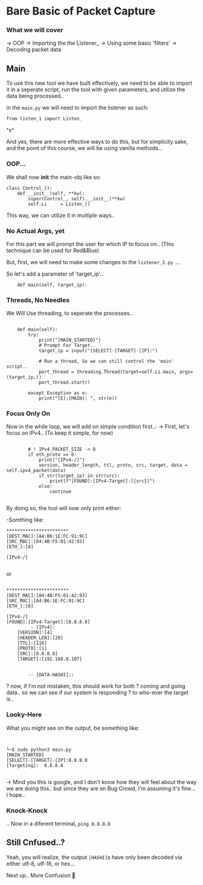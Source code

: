 # Bare Basic of Packet Capture #

### What we will cover ###

-> OOP
-> Importing the the Listener_
-> Using some basic 'filters'
-> Decoding packet data


## Main ##

To use this new tool we have built effectively,
we need to be able to import it in a seperate
script, run the tool with given parameters,
and utilize the data being processed..


in the ```main.py``` we will need to import the 
listener as such:

```
from listen_1 import Listen_ 

```

^x^ 

And yes, there are more effective ways to do this,
but for simplicity sake, and the point of this course,
we will be using vanilla methods...

### OOP... ###


We shall now __init__ the main-obj like so:

```
class Control_():
    def __init__(self, **kw):
        super(Control_, self).__init__(**kw)
        self.Li     = Listen_()

```

This way, we can utilize it in multiple ways..


### No Actual Args, yet ###

For this part we will prompt the user for which
IP to focus on.. 
(This technique can be used for Red&Blue)

But, first, we will need to make some changes to
the ```listener_2.py ```...

So let's add a parameter of 'target_ip'..

```
    def main(self, target_ip):
```


### Threads, No Needles ###

We Will Use threading, to seperate the processes..

```

    def main(self):
        try:
            print("[MAIN_STARTED]")
            # Prompt For Target..
            target_ip = input("[SELECT]-[TARGET]-[IP]:")

            # Run a thread, So we can still control the 'main' script..
            port_thread = threading.Thread(target=self.Li.main, args=(target_ip,))
            port_thread.start()

        except Exception as e:
            print("[E]:[MAIN]: ", str(e))
```


### Focus Only On ###

Now in the while loop, we will add on simple condition first..:
-> First, let's focus on IPv4.. (To keep it simple, for now)

```

        # ! IPv4_PACKET_SIZE -> 8
        if eth_proto == 8:
            print("[IPv4-/]")
            version, header_length, ttl, proto, src, target, data = self.ipv4_packet(data)
            if str(target_ip) in str(src):
                print(f"[FOUND]:[IPv4-Target]:[{src}]")
            else:
                continue


```

By doing so, the tool will now only print either:

-Somthing like:
```
***********************
[DEST_MAC]:[A4:B6:1E:FC:91:9C]
[SRC_MAC]:[84:4B:F5:01:42:93]
[ETH_]:[8]

[IPv4-/]


```
or 

```

***********************
[DEST_MAC]:[84:4B:F5:01:42:93]
[SRC_MAC]:[A4:B6:1E:FC:91:9C]
[ETH_]:[8]

[IPv4-/]
[FOUND]:[IPv4-Target]:[8.8.8.8]
         - [IPv4]:
    [VERSION]:[4]
    [HEADER_LEN]:[20]
    [TTL]:[116]
    [PROTO]:[1]
    [SRC]:[8.8.8.8]
    [TARGET]:[192.168.0.107]


        -- [DATA-HASHI]:: 

```



? now, if I'm not mistaken, this should work for both 
? coming and going data.. so we can see if our system is responding 
? to who-ever the target is..


### Looky-Here ###

What you might see on the output, be something like:

```


└─$ sudo python3 main.py
[MAIN_STARTED]
[SELECT]-[TARGET]-[IP]:8.8.8.8
[Targeting]:  8.8.8.8


```

-> Mind you this is google, and I don't know how they will feel
about the way we are doing this.. but since they are on Bug Crowd,
I'm assuming it's fine... I hope..


### Knock-Knock ###

.. Now in a diferent terminal, ``` ping 8.8.8.8 ```



## Still Cnfused..? ##

Yeah, you will realize, the output ```[HASHI]```s have only
been decoded via either utf-8, utf-16, or hex...


Next up.. More Confusion 🔭
